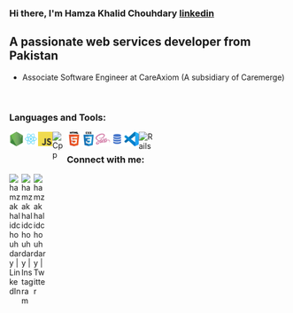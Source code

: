 ### Hi there, I'm Hamza Khalid Chouhdary [linkedin]

## A passionate web services developer from Pakistan

- Associate Software Engineer at CareAxiom (A subsidiary of Caremerge)

<br />

### Languages and Tools:

<img align="left" alt="Node.js" width="26px" src="https://raw.githubusercontent.com/github/explore/80688e429a7d4ef2fca1e82350fe8e3517d3494d/topics/nodejs/nodejs.png" />
<img align="left" alt="React" width="26px" src="https://raw.githubusercontent.com/github/explore/80688e429a7d4ef2fca1e82350fe8e3517d3494d/topics/react/react.png" />

<img align="left" alt="JavaScript" width="26px" src="https://raw.githubusercontent.com/github/explore/80688e429a7d4ef2fca1e82350fe8e3517d3494d/topics/javascript/javascript.png" />
<img align="left" alt="Cpp" width="26px" src="https://raw.githubusercontent.com/jmnote/z-icons/master/svg/cpp.svg" />
<img align="left" alt="HTML5" width="26px" src="https://raw.githubusercontent.com/github/explore/80688e429a7d4ef2fca1e82350fe8e3517d3494d/topics/html/html.png" />
<img align="left" alt="CSS3" width="26px" src="https://raw.githubusercontent.com/github/explore/80688e429a7d4ef2fca1e82350fe8e3517d3494d/topics/css/css.png" />
<img align="left" alt="Sass" width="26px" src="https://raw.githubusercontent.com/github/explore/80688e429a7d4ef2fca1e82350fe8e3517d3494d/topics/sass/sass.png" />
<img align="left" alt="SQL" width="26px" src="https://raw.githubusercontent.com/github/explore/80688e429a7d4ef2fca1e82350fe8e3517d3494d/topics/sql/sql.png" />

<img align="left" alt="Visual Studio Code" width="26px" src="https://raw.githubusercontent.com/github/explore/80688e429a7d4ef2fca1e82350fe8e3517d3494d/topics/visual-studio-code/visual-studio-code.png" />
<img align="left" alt="Rails" width="26px" src="https://raw.githubusercontent.com/jmnote/z-icons/master/svg/ruby.svg" />

<br />

### Connect with me:

[<img align="left" alt="hamzakhalidchouhdary | LinkedIn" width="22px" src="https://cdn.jsdelivr.net/npm/simple-icons@v3/icons/linkedin.svg" />][linkedin]
[<img align="left" alt="hamzakhalidchouhdary | Instagram" width="22px" src="https://cdn.jsdelivr.net/npm/simple-icons@v3/icons/instagram.svg" />][instagram]
[<img align="left" alt="hamzakhalidchouhdary | Twitter" width="22px" src="https://cdn.jsdelivr.net/npm/simple-icons@v3/icons/twitter.svg" />][twitter]

<br />
<br />

[linkedin]: https://linkedin.com/in/hamzakhalidchouhdary
[twitter]: https://twitter.com/hamzakhalidch_
[instagram]: https://instagram.com/hamzakhalidchouhdary
[facebook]: https://facebook.com/hamzakhalidchouhdary
